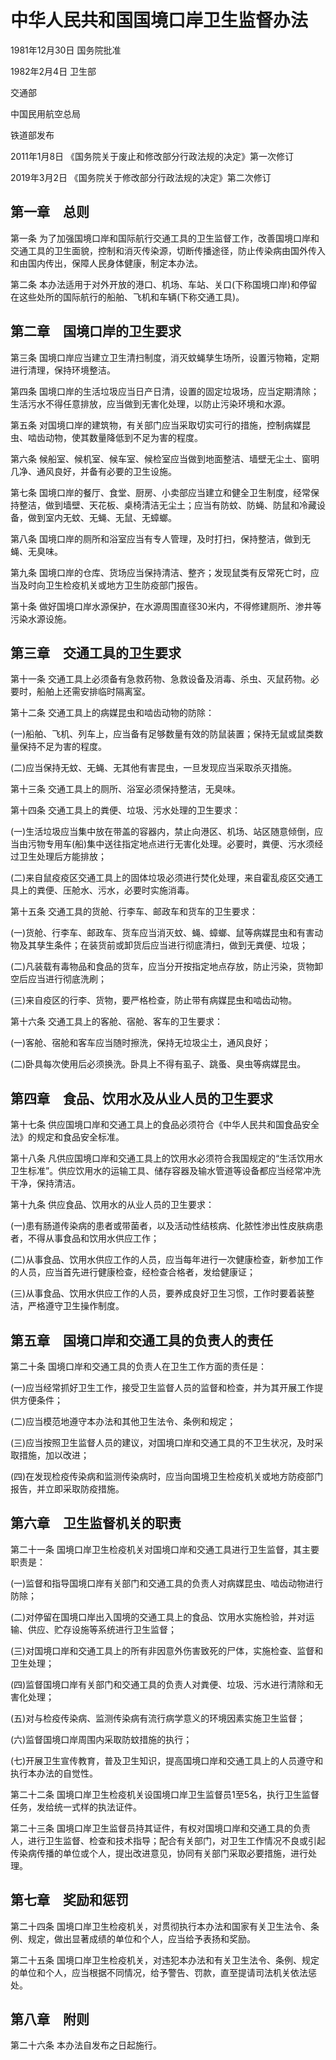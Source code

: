 # 中华人民共和国国境口岸卫生监督办法

1981年12月30日 国务院批准

1982年2月4日 卫生部

交通部

中国民用航空总局

铁道部发布

2011年1月8日 《国务院关于废止和修改部分行政法规的决定》第一次修订

2019年3月2日 《国务院关于修改部分行政法规的决定》第二次修订

<!-- INFO END -->

## 第一章　总则

第一条 为了加强国境口岸和国际航行交通工具的卫生监督工作，改善国境口岸和交通工具的卫生面貌，控制和消灭传染源，切断传播途径，防止传染病由国外传入和由国内传出，保障人民身体健康，制定本办法。

第二条 本办法适用于对外开放的港口、机场、车站、关口(下称国境口岸)和停留在这些处所的国际航行的船舶、飞机和车辆(下称交通工具)。

## 第二章　国境口岸的卫生要求

第三条 国境口岸应当建立卫生清扫制度，消灭蚊蝇孳生场所，设置污物箱，定期进行清理，保持环境整洁。

第四条 国境口岸的生活垃圾应当日产日清，设置的固定垃圾场，应当定期清除；生活污水不得任意排放，应当做到无害化处理，以防止污染环境和水源。

第五条 对国境口岸的建筑物，有关部门应当采取切实可行的措施，控制病媒昆虫、啮齿动物，使其数量降低到不足为害的程度。

第六条 候船室、候机室、候车室、候检室应当做到地面整洁、墙壁无尘土、窗明几净、通风良好，并备有必要的卫生设施。

第七条 国境口岸的餐厅、食堂、厨房、小卖部应当建立和健全卫生制度，经常保持整洁，做到墙壁、天花板、桌椅清洁无尘土；应当有防蚊、防蝇、防鼠和冷藏设备，做到室内无蚊、无蝇、无鼠、无蟑螂。

第八条 国境口岸的厕所和浴室应当有专人管理，及时打扫，保持整洁，做到无蝇、无臭味。

第九条 国境口岸的仓库、货场应当保持清洁、整齐；发现鼠类有反常死亡时，应当及时向卫生检疫机关或地方卫生防疫部门报告。

第十条 做好国境口岸水源保护，在水源周围直径30米内，不得修建厕所、渗井等污染水源设施。

## 第三章　交通工具的卫生要求

第十一条 交通工具上必须备有急救药物、急救设备及消毒、杀虫、灭鼠药物。必要时，船舶上还需安排临时隔离室。

第十二条 交通工具上的病媒昆虫和啮齿动物的防除：

(一)船舶、飞机、列车上，应当备有足够数量有效的防鼠装置；保持无鼠或鼠类数量保持不足为害的程度。

(二)应当保持无蚊、无蝇、无其他有害昆虫，一旦发现应当采取杀灭措施。

第十三条 交通工具上的厕所、浴室必须保持整洁，无臭味。

第十四条 交通工具上的粪便、垃圾、污水处理的卫生要求：

(一)生活垃圾应当集中放在带盖的容器内，禁止向港区、机场、站区随意倾倒，应当由污物专用车(船)集中送往指定地点进行无害化处理。必要时，粪便、污水须经过卫生处理后方能排放；

(二)来自鼠疫疫区交通工具上的固体垃圾必须进行焚化处理，来自霍乱疫区交通工具上的粪便、压舱水、污水，必要时实施消毒。

第十五条 交通工具的货舱、行李车、邮政车和货车的卫生要求：

(一)货舱、行李车、邮政车、货车应当消灭蚊、蝇、蟑螂、鼠等病媒昆虫和有害动物及其孳生条件；在装货前或卸货后应当进行彻底清扫，做到无粪便、垃圾；

(二)凡装载有毒物品和食品的货车，应当分开按指定地点存放，防止污染，货物卸空后应当进行彻底洗刷；

(三)来自疫区的行李、货物，要严格检查，防止带有病媒昆虫和啮齿动物。

第十六条 交通工具上的客舱、宿舱、客车的卫生要求：

(一)客舱、宿舱和客车应当随时擦洗，保持无垃圾尘土，通风良好；

(二)卧具每次使用后必须换洗。卧具上不得有虱子、跳蚤、臭虫等病媒昆虫。

## 第四章　食品、饮用水及从业人员的卫生要求

第十七条 供应国境口岸和交通工具上的食品必须符合《中华人民共和国食品安全法》的规定和食品安全标准。

第十八条 凡供应国境口岸和交通工具上的饮用水必须符合我国规定的“生活饮用水卫生标准”。供应饮用水的运输工具、储存容器及输水管道等设备都应当经常冲洗干净，保持清洁。

第十九条 供应食品、饮用水的从业人员的卫生要求：

(一)患有肠道传染病的患者或带菌者，以及活动性结核病、化脓性渗出性皮肤病患者，不得从事食品和饮用水供应工作；

(二)从事食品、饮用水供应工作的人员，应当每年进行一次健康检查，新参加工作的人员，应当首先进行健康检查，经检查合格者，发给健康证；

(三)从事食品、饮用水供应工作的人员，要养成良好卫生习惯，工作时要着装整洁，严格遵守卫生操作制度。

## 第五章　国境口岸和交通工具的负责人的责任

第二十条 国境口岸和交通工具的负责人在卫生工作方面的责任是：

(一)应当经常抓好卫生工作，接受卫生监督人员的监督和检查，并为其开展工作提供方便条件；

(二)应当模范地遵守本办法和其他卫生法令、条例和规定；

(三)应当按照卫生监督人员的建议，对国境口岸和交通工具的不卫生状况，及时采取措施，加以改进；

(四)在发现检疫传染病和监测传染病时，应当向国境卫生检疫机关或地方防疫部门报告，并立即采取防疫措施。

## 第六章　卫生监督机关的职责

第二十一条 国境口岸卫生检疫机关对国境口岸和交通工具进行卫生监督，其主要职责是：

(一)监督和指导国境口岸有关部门和交通工具的负责人对病媒昆虫、啮齿动物进行防除；

(二)对停留在国境口岸出入国境的交通工具上的食品、饮用水实施检验，并对运输、供应、贮存设施等系统进行卫生监督；

(三)对国境口岸和交通工具上的所有非因意外伤害致死的尸体，实施检查、监督和卫生处理；

(四)监督国境口岸有关部门和交通工具的负责人对粪便、垃圾、污水进行清除和无害化处理；

(五)对与检疫传染病、监测传染病有流行病学意义的环境因素实施卫生监督；

(六)监督国境口岸周围内采取防蚊措施的执行；

(七)开展卫生宣传教育，普及卫生知识，提高国境口岸和交通工具上的人员遵守和执行本办法的自觉性。

第二十二条 国境口岸卫生检疫机关设国境口岸卫生监督员1至5名，执行卫生监督任务，发给统一式样的执法证件。

第二十三条 国境口岸卫生监督员持其证件，有权对国境口岸和交通工具的负责人，进行卫生监督、检查和技术指导；配合有关部门，对卫生工作情况不良或引起传染病传播的单位或个人，提出改进意见，协同有关部门采取必要措施，进行处理。

## 第七章　奖励和惩罚

第二十四条 国境口岸卫生检疫机关，对贯彻执行本办法和国家有关卫生法令、条例、规定，做出显著成绩的单位和个人，应当给予表扬和奖励。

第二十五条 国境口岸卫生检疫机关，对违犯本办法和有关卫生法令、条例、规定的单位和个人，应当根据不同情况，给予警告、罚款，直至提请司法机关依法惩处。

## 第八章　附则

第二十六条 本办法自发布之日起施行。

